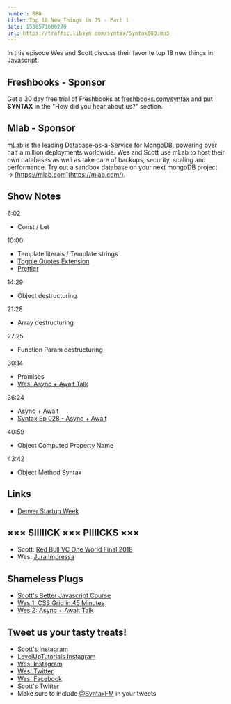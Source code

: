 ```yaml
---
number: 080
title: Top 18 New Things in JS - Part 1
date: 1538571600270
url: https://traffic.libsyn.com/syntax/Syntax080.mp3
---
```


In this episode Wes and Scott discuss their favorite top 18 new things in Javascript.

## Freshbooks - Sponsor

Get a 30 day free trial of Freshbooks at [freshbooks.com/syntax](https://freshbooks.com/syntax) and put **SYNTAX** in the "How did you hear about us?" section.

## Mlab - Sponsor

mLab is the leading Database-as-a-Service for MongoDB, powering over half a million deployments worldwide. Wes and Scott use mLab to host their own databases as well as take care of backups, security, scaling and performance. Try out a sandbox database on your next mongoDB project → [https://mlab.com](https://mlab.com/). 

## Show Notes

6:02

* Const / Let

10:00

* Template literals / Template strings
* [Toggle Quotes Extension](https://marketplace.visualstudio.com/items?itemName=BriteSnow.vscode-toggle-quotes)
* [Prettier](https://prettier.io/)

14:29

* Object destructuring

21:28

* Array destructuring

27:25

* Function Param destructuring

30:14

* Promises
* [Wes' Async + Await Talk](https://youtu.be/9YkUCxvaLEk?t=469s)

36:24

* Async + Await
* [Syntax Ep 028 - Async + Await](https://syntax.fm/show/028/async-await)

40:59

* Object Computed Property Name

43:42

* Object Method Syntax

## Links
* [Denver Startup Week](https://www.denverstartupweek.org/)

## ××× SIIIIICK ××× PIIIICKS ×××

* Scott: [Red Bull VC One World Final 2018](https://www.youtube.com/watch?v=N3jwdh-6Bi0)
* Wes: [Jura Impressa](https://us.jura.com/en)

## Shameless Plugs

* [Scott's Better Javascript Course](https://LevelUpTutorials.com/pro)
* [Wes 1: CSS Grid in 45 Minutes](https://youtu.be/DCZdCKjnBCs?t=1179s)
* [Wes 2: Async + Await Talk](https://youtu.be/9YkUCxvaLEk?t=469s)

## Tweet us your tasty treats!

* [Scott's Instagram](https://www.instagram.com/stolinski/)
* [LevelUpTutorials Instagram](https://www.instagram.com/LevelUpTutorials/)
* [Wes' Instagram](https://www.instagram.com/wesbos/)
* [Wes' Twitter](https://twitter.com/wesbos)
* [Wes' Facebook](https://www.facebook.com/wesbos.developer)
* [Scott's Twitter](https://twitter.com/stolinski)
* Make sure to include [@SyntaxFM](https://twitter.com/SyntaxFM) in your tweets
